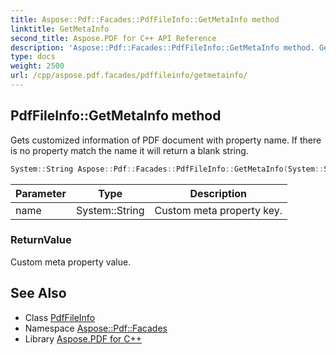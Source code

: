 ```yaml
---
title: Aspose::Pdf::Facades::PdfFileInfo::GetMetaInfo method
linktitle: GetMetaInfo
second_title: Aspose.PDF for C++ API Reference
description: 'Aspose::Pdf::Facades::PdfFileInfo::GetMetaInfo method. Gets customized information of PDF document with property name. If there is no property match the name it will return a blank string in C++.'
type: docs
weight: 2500
url: /cpp/aspose.pdf.facades/pdffileinfo/getmetainfo/
---
```

## PdfFileInfo::GetMetaInfo method


Gets customized information of PDF document with property name. If there is no property match the name it will return a blank string.

```cpp
System::String Aspose::Pdf::Facades::PdfFileInfo::GetMetaInfo(System::String name)
```


| Parameter | Type | Description |
| --- | --- | --- |
| name | System::String | Custom meta property key. |

### ReturnValue

Custom meta property value.

## See Also

* Class [PdfFileInfo](../)
* Namespace [Aspose::Pdf::Facades](../../)
* Library [Aspose.PDF for C++](../../../)
